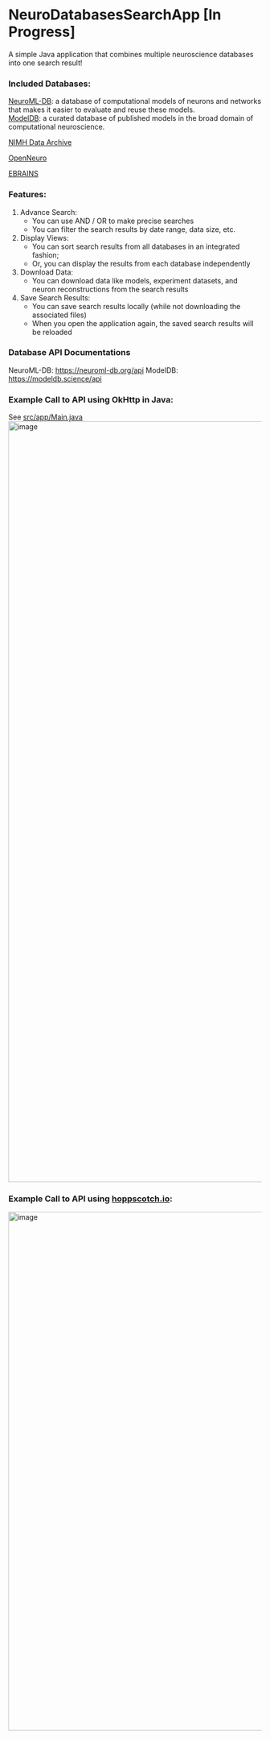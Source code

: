 # NeuroDatabasesSearchApp [In Progress]
A simple Java application that combines multiple neuroscience databases into one search result!

### Included Databases:
[NeuroML-DB](https://neuroml-db.org/): a database of computational models of neurons and networks that makes it easier to evaluate and reuse these models.  
[ModelDB](https://modeldb.science/): a curated database of published models in the broad domain of computational neuroscience.

[NIMH Data Archive](https://nda.nih.gov/nda/apis.html)

[OpenNeuro](https://openneuro.org/)

[EBRAINS](https://www.ebrains.eu/)

### Features:
1. Advance Search:
    - You can use AND / OR to make precise searches
    - You can filter the search results by date range, data size, etc.
2. Display Views:
    - You can sort search results from all databases in an integrated fashion;
    - Or, you can display the results from each database independently
3. Download Data:
    - You can download data like models, experiment datasets, and neuron reconstructions from the search results
4. Save Search Results:
    - You can save search results locally (while not downloading the associated files)
    - When you open the application again, the saved search results will be reloaded
  
### Database API Documentations 
NeuroML-DB: https://neuroml-db.org/api
ModelDB: https://modeldb.science/api

### Example Call to API using OkHttp in Java:
See [src/app/Main.java](https://github.com/MarksonChen/NeuroDatabasesSearchApp/blob/master/src/app/Main.java)
<img width="1512" alt="image" src="https://github.com/MarksonChen/NeuroDatabasesSearchApp/assets/46666959/49a03ec2-0b29-4c1c-8719-bfd93ee26215">

### Example Call to API using [hoppscotch.io](https://hoppscotch.io/):
<img width="1031" alt="image" src="https://github.com/MarksonChen/NeuroDatabasesSearchApp/assets/46666959/83f72b5a-f9fd-4488-9ee4-04229e3a5430">
